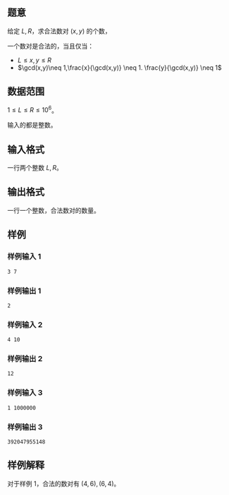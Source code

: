 ## 题意

给定 $L,R$，求合法数对 $(x,y)$ 的个数，

一个数对是合法的，当且仅当：

- $L\le x,y\le R$
- $\gcd(x,y)\neq 1,\frac{x}{\gcd(x,y)} \neq 1. \frac{y}{\gcd(x,y)} \neq 1$

## 数据范围

$1\le L\le R\le 10^6$。

输入的都是整数。

## 输入格式

一行两个整数 $L,R$。

## 输出格式

一行一个整数，合法数对的数量。

## 样例

### 样例输入 1

```
3 7
```

### 样例输出 1

```
2
```

### 样例输入 2

```
4 10
```

### 样例输出 2

```
12
```

### 样例输入 3

```
1 1000000
```

### 样例输出 3

```
392047955148
```

## 样例解释

对于样例 1，合法的数对有 $(4,6),(6,4)$。